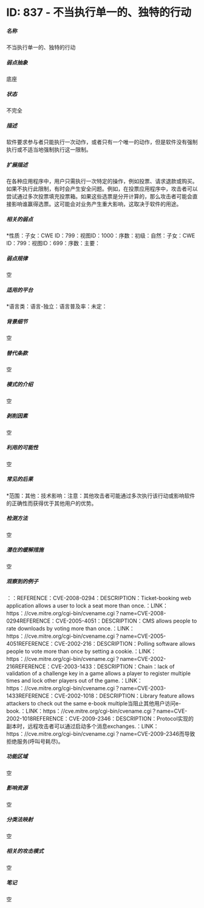 # ID: 837 - 不当执行单一的、独特的行动
<h5>名称</h5>不当执行单一的、独特的行动
<h5>弱点抽象</h5>底座
<h5>状态</h5>不完全
<h5>描述</h5>软件要求参与者只能执行一次动作，或者只有一个唯一的动作，但是软件没有强制执行或不适当地强制执行这一限制。
<h5>扩展描述</h5>在各种应用程序中，用户只需执行一次特定的操作，例如投票、请求退款或购买。如果不执行此限制，有时会产生安全问题。例如，在投票应用程序中，攻击者可以尝试通过多次投票填充投票箱。如果这些选票是分开计算的，那么攻击者可能会直接影响谁赢得选票。这可能会对业务产生重大影响，这取决于软件的用途。
<h5>相关的弱点</h5>*性质：子女：CWE ID：799：视图ID：1000：序数：初级：自然：子女：CWE ID：799：视图ID：699：序数：主要：
<h5>弱点规律</h5>空
<h5>适用的平台</h5>*语言类：语言-独立：语言普及率：未定：
<h5>背景细节</h5>空
<h5>替代条款</h5>空
<h5>模式的介绍</h5>空
<h5>剥削因素</h5>空
<h5>利用的可能性</h5>空
<h5>常见的后果</h5>*范围：其他：技术影响：注意：其他攻击者可能通过多次执行该行动或影响软件的正确性而获得优于其他用户的优势。
<h5>检测方法</h5>空
<h5>潜在的缓解措施</h5>空
<h5>观察到的例子</h5>：：REFERENCE：CVE-2008-0294：DESCRIPTION：Ticket-booking web application allows a user to lock a seat more than once.：LINK：https：//cve.mitre.org/cgi-bin/cvename.cgi？name=CVE-2008-0294REFERENCE：CVE-2005-4051：DESCRIPTION：CMS allows people to rate downloads by voting more than once.：LINK：https：//cve.mitre.org/cgi-bin/cvename.cgi？name=CVE-2005-4051REFERENCE：CVE-2002-216：DESCRIPTION：Polling software allows people to vote more than once by setting a cookie.：LINK：https：//cve.mitre.org/cgi-bin/cvename.cgi？name=CVE-2002-216REFERENCE：CVE-2003-1433：DESCRIPTION：Chain：lack of validation of a challenge key in a game allows a player to register multiple times and lock other players out of the game.：LINK：https：//cve.mitre.org/cgi-bin/cvename.cgi？name=CVE-2003-1433REFERENCE：CVE-2002-1018：DESCRIPTION：Library feature allows attackers to check out the same e-book multiple当阻止其他用户访问e-book.：LINK：https：//cve.mitre.org/cgi-bin/cvename.cgi？name=CVE-2002-1018REFERENCE：CVE-2009-2346：DESCRIPTION：Protocol实现的副本时，远程攻击者可以通过启动多个消息exchanges.：LINK：https：//cve.mitre.org/cgi-bin/cvename.cgi？name=CVE-2009-2346而导致拒绝服务(呼叫号耗尽)。
<h5>功能区域</h5>空
<h5>影响资源</h5>空
<h5>分类法映射</h5>空
<h5>相关的攻击模式</h5>空
<h5>笔记</h5>空

